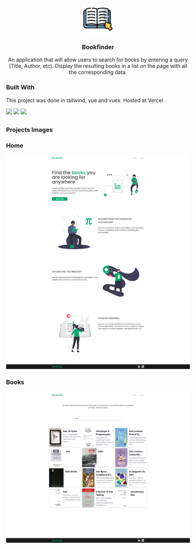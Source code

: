 <br />
<div align="center">
  <a href="https://github.com/othneildrew/Best-README-Template">
    <img src="src/assets/project-logo.png" alt="Logo" width="80" height="80">
  </a>

  <h3 align="center">Bookfinder</h3>

  <p align="center">
   An application that will allow users to search for books by entering a query (Title, Author, etc). Display the resulting books in a list on the page with all the corresponding data.
    <br />
  </p>
</div>

### Built With

This project was done in tailwind, vue and vuex. Hosted at Vercel

 <div>
      <a href="https://www.instagram.com/alysson_1013/" target="_blank"><img src="https://img.shields.io/badge/Tailwind_CSS-38B2AC?style=for-the-badge&logo=tailwind-css&logoColor=white" target="_blank"></a>
      <a href="https://www.linkedin.com/in/alysson-eduardo-a358911a4/" target="_blank"><img src="https://img.shields.io/badge/Vue.js-35495E?style=for-the-badge&logo=vue.js&logoColor=4FC08D" target="_blank"></a>
   <a href="https://www.linkedin.com/in/alysson-eduardo-a358911a4/" target="_blank"><img src="https://img.shields.io/badge/Vercel-000000?style=for-the-badge&logo=vercel&logoColor=white" target="_blank"></a>
 <div>
   
##
### Projects Images
### Home
![](src/assets/Home.png)
### Books
![](src/assets/Books.png)
